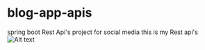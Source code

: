 # blog-app-apis
spring boot Rest Api's project for  social media 
<h>this is my Rest api's</h>
![Alt text]("C:/Users/DELL/Downloads/api.jpg")
<img href="C:\Users\DELL\Downloads\api.jpg">


